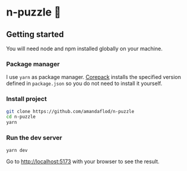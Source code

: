 # n-puzzle 🧩

## Getting started

You will need node and npm installed globally on your machine.

### Package manager

I use `yarn` as package manager. [Corepack](https://github.com/nodejs/corepack) installs the specified version defined in `package.json` so you do not need to install it yourself.

### Install project

```sh
git clone https://github.com/amandaflod/n-puzzle
cd n-puzzle
yarn
```

### Run the dev server

```sh
yarn dev
```

Go to [http://localhost:5173](http://localhost:5173) with your browser to see the result.

